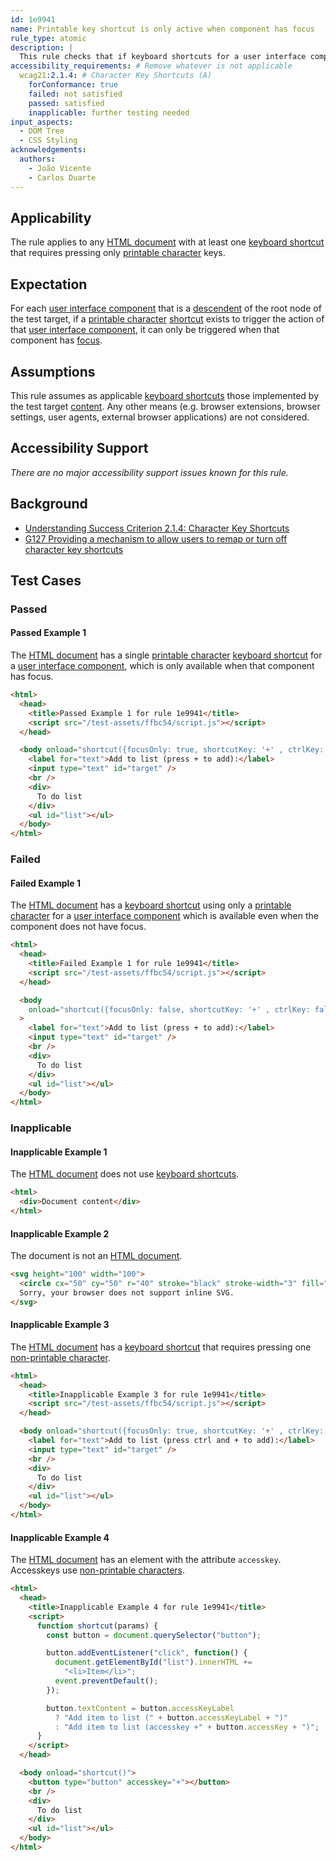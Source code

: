 ```yaml
---
id: 1e9941
name: Printable key shortcut is only active when component has focus
rule_type: atomic
description: |
  This rule checks that if keyboard shortcuts for a user interface component are implemented using only printable characters, then they are only available when that component has focus.
accessibility_requirements: # Remove whatever is not applicable
  wcag21:2.1.4: # Character Key Shortcuts (A)
    forConformance: true
    failed: not satisfied
    passed: satisfied
    inapplicable: further testing needed
input_aspects:
  - DOM Tree
  - CSS Styling
acknowledgements:
  authors:
    - João Vicente
    - Carlos Duarte
---
```


## Applicability

The rule applies to any [HTML document][] with at least one [keyboard shortcut][] that requires pressing only [printable character][] keys.

## Expectation

For each [user interface component][] that is a [descendent][] of the root node of the test target, if a [printable character][] [shortcut][keyboard shortcut] exists to trigger the action of that [user interface component][], it can only be triggered when that component has [focus][].

## Assumptions

This rule assumes as applicable [keyboard shortcuts][keyboard shortcut] those implemented by the test target [content][]. Any other means (e.g. browser extensions, browser settings, user agents, external browser applications) are not considered.

## Accessibility Support

_There are no major accessibility support issues known for this rule._

## Background

- [Understanding Success Criterion 2.1.4: Character Key Shortcuts](https://www.w3.org/WAI/WCAG21/Understanding/character-key-shortcuts.html)
- [G127 Providing a mechanism to allow users to remap or turn off character key shortcuts](https://www.w3.org/WAI/WCAG21/Techniques/general/G217)

## Test Cases

### Passed

#### Passed Example 1

The [HTML document][] has a single [printable character][] [keyboard shortcut][] for a [user interface component][], which is only available when that component has focus.

```html
<html>
  <head>
    <title>Passed Example 1 for rule 1e9941</title>
    <script src="/test-assets/ffbc54/script.js"></script>
  </head>

  <body onload="shortcut({focusOnly: true, shortcutKey: '+' , ctrlKey: false})">
    <label for="text">Add to list (press + to add):</label>
    <input type="text" id="target" />
    <br />
    <div>
      To do list
    </div>
    <ul id="list"></ul>
  </body>
</html>
```

### Failed

#### Failed Example 1

The [HTML document][] has a [keyboard shortcut][] using only a [printable character][] for a [user interface component][] which is available even when the component does not have focus.

```html
<html>
  <head>
    <title>Failed Example 1 for rule 1e9941</title>
    <script src="/test-assets/ffbc54/script.js"></script>
  </head>

  <body
    onload="shortcut({focusOnly: false, shortcutKey: '+' , ctrlKey: false})"
  >
    <label for="text">Add to list (press + to add):</label>
    <input type="text" id="target" />
    <br />
    <div>
      To do list
    </div>
    <ul id="list"></ul>
  </body>
</html>
```

### Inapplicable

#### Inapplicable Example 1

The [HTML document][] does not use [keyboard shortcuts][keyboard shortcut].

```html
<html>
  <div>Document content</div>
</html>
```

#### Inapplicable Example 2

The document is not an [HTML document][].

```html
<svg height="100" width="100">
  <circle cx="50" cy="50" r="40" stroke="black" stroke-width="3" fill="red" />
  Sorry, your browser does not support inline SVG.  
</svg>
```

#### Inapplicable Example 3

The [HTML document][] has a [keyboard shortcut][] that requires pressing one [non-printable character][non-printable characters].

```html
<html>
  <head>
    <title>Inapplicable Example 3 for rule 1e9941</title>
    <script src="/test-assets/ffbc54/script.js"></script>
  </head>

  <body onload="shortcut({focusOnly: true, shortcutKey: '+' , ctrlKey: true})">
    <label for="text">Add to list (press ctrl and + to add):</label>
    <input type="text" id="target" />
    <br />
    <div>
      To do list
    </div>
    <ul id="list"></ul>
  </body>
</html>
```

#### Inapplicable Example 4

The [HTML document][] has an element with the attribute `accesskey`. Accesskeys use [non-printable characters][].

```html
<html>
  <head>
    <title>Inapplicable Example 4 for rule 1e9941</title>
    <script>
      function shortcut(params) {
        const button = document.querySelector("button");

        button.addEventListener("click", function() {
          document.getElementById("list").innerHTML +=
            "<li>Item</li>";
          event.preventDefault();
        });

        button.textContent = button.accessKeyLabel
          ? "Add item to list (" + button.accessKeyLabel + ")"
          : "Add item to list (accesskey +" + button.accessKey + ")";
      }
    </script>
  </head>

  <body onload="shortcut()">
    <button type="button" accesskey="+"></button>
    <br />
    <div>
      To do list
    </div>
    <ul id="list"></ul>
  </body>
</html>
```

[html document]: https://dom.spec.whatwg.org/#concept-document
[keyboard shortcut]: https://www.w3.org/TR/WCAG21/#dfn-keyboard-shortcuts
[user interface component]: https://www.w3.org/TR/WCAG21/#dfn-user-interface-components
[descendent]: https://dom.spec.whatwg.org/#concept-tree-descendant
[content]: https://www.w3.org/TR/WCAG21/#dfn-content
[printable character]: #printable-characters 'Definition of printable characters'
[non-printable characters]: #non-printable-characters 'Definition of non-printable characters'
[focus]: https://html.spec.whatwg.org/#focusable-area
